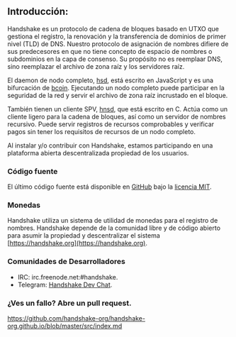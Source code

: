 ## Introducción:

Handshake es un protocolo de cadena de bloques basado en UTXO que gestiona el registro, la renovación y la transferencia de dominios de primer nivel (TLD) de DNS. Nuestro protocolo de asignación de nombres difiere de sus predecesores en que no tiene concepto de espacio de nombres o subdominios en la capa de consenso. Su propósito no es reemplaar DNS, sino reemplazar el archivo de zona raíz y los servidores raíz.

El daemon de nodo completo, [hsd](https://github.com/handshake-org/hsd), está escrito en JavaScript y es una bifurcación de [bcoin](https://bcoin.io). Ejecutando un nodo completo puede participar en la seguridad de la red y servir el archivo de zona raíz incrustado en el bloque.

También tienen un cliente SPV, [hnsd](https://github.com/handshake-org/hnsd), que está escrito en C. Actúa como un cliente ligero para la cadena de bloques, así como un servidor de nombres recursivo. Puede servir registros de recursos comprobables y verificar pagos sin tener los requisitos de recursos de un nodo completo.

Al instalar y/o contribuir con Handshake, estamos participando en una plataforma abierta descentralizada propiedad de los usuarios.

### Código fuente

El último código fuente está disponible en [GitHub](https://github.com/handshake-org) bajo la [licencia MIT](https://opensource.org/licenses/mit-license.php).

### Monedas

Handshake utiliza un sistema de utilidad de monedas para el registro de nombres. Handshake depende de la comunidad libre y de código abierto para asumir la propiedad y descentralizar el sistema [https://handshake.org](https://handshake.org).

### Comunidades de Desarrolladores

-   IRC: irc.freenode.net:#handshake.
-   Telegram: [Handshake Dev Chat](https://t.me/hns_tech).

### ¿Ves un fallo? Abre un pull request.

https://github.com/handshake-org/handshake-org.github.io/blob/master/src/index.md
